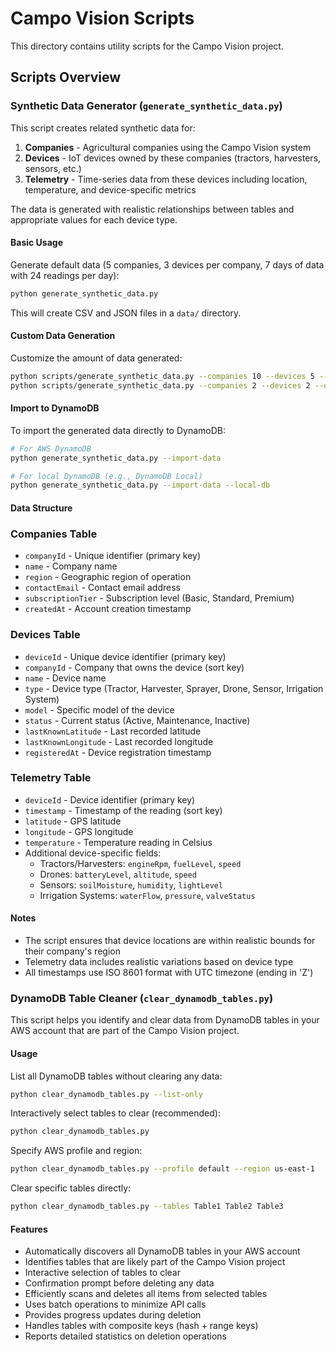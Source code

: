 # Campo Vision Scripts

This directory contains utility scripts for the Campo Vision project.

## Scripts Overview

### Synthetic Data Generator (`generate_synthetic_data.py`)

This script creates related synthetic data for:

1. **Companies** - Agricultural companies using the Campo Vision system
2. **Devices** - IoT devices owned by these companies (tractors, harvesters, sensors, etc.)
3. **Telemetry** - Time-series data from these devices including location, temperature, and device-specific metrics

The data is generated with realistic relationships between tables and appropriate values for each device type.

#### Basic Usage

Generate default data (5 companies, 3 devices per company, 7 days of data with 24 readings per day):

```bash
python generate_synthetic_data.py
```

This will create CSV and JSON files in a `data/` directory.

#### Custom Data Generation

Customize the amount of data generated:

```bash
python scripts/generate_synthetic_data.py --companies 10 --devices 5 --days 14 --readings 48
python scripts/generate_synthetic_data.py --companies 2 --devices 2 --days 2 --readings 5 --import-data
```

#### Import to DynamoDB

To import the generated data directly to DynamoDB:

```bash
# For AWS DynamoDB
python generate_synthetic_data.py --import-data

# For local DynamoDB (e.g., DynamoDB Local)
python generate_synthetic_data.py --import-data --local-db
```

#### Data Structure

### Companies Table

- `companyId` - Unique identifier (primary key)
- `name` - Company name
- `region` - Geographic region of operation
- `contactEmail` - Contact email address
- `subscriptionTier` - Subscription level (Basic, Standard, Premium)
- `createdAt` - Account creation timestamp

### Devices Table

- `deviceId` - Unique device identifier (primary key)
- `companyId` - Company that owns the device (sort key)
- `name` - Device name
- `type` - Device type (Tractor, Harvester, Sprayer, Drone, Sensor, Irrigation System)
- `model` - Specific model of the device
- `status` - Current status (Active, Maintenance, Inactive)
- `lastKnownLatitude` - Last recorded latitude
- `lastKnownLongitude` - Last recorded longitude
- `registeredAt` - Device registration timestamp

### Telemetry Table

- `deviceId` - Device identifier (primary key)
- `timestamp` - Timestamp of the reading (sort key)
- `latitude` - GPS latitude
- `longitude` - GPS longitude
- `temperature` - Temperature reading in Celsius
- Additional device-specific fields:
  - Tractors/Harvesters: `engineRpm`, `fuelLevel`, `speed`
  - Drones: `batteryLevel`, `altitude`, `speed`
  - Sensors: `soilMoisture`, `humidity`, `lightLevel`
  - Irrigation Systems: `waterFlow`, `pressure`, `valveStatus`

#### Notes

- The script ensures that device locations are within realistic bounds for their company's region
- Telemetry data includes realistic variations based on device type
- All timestamps use ISO 8601 format with UTC timezone (ending in 'Z')

### DynamoDB Table Cleaner (`clear_dynamodb_tables.py`)

This script helps you identify and clear data from DynamoDB tables in your AWS account that are part of the Campo Vision project.

#### Usage

List all DynamoDB tables without clearing any data:

```bash
python clear_dynamodb_tables.py --list-only
```

Interactively select tables to clear (recommended):

```bash
python clear_dynamodb_tables.py
```

Specify AWS profile and region:

```bash
python clear_dynamodb_tables.py --profile default --region us-east-1
```

Clear specific tables directly:

```bash
python clear_dynamodb_tables.py --tables Table1 Table2 Table3
```

#### Features

- Automatically discovers all DynamoDB tables in your AWS account
- Identifies tables that are likely part of the Campo Vision project
- Interactive selection of tables to clear
- Confirmation prompt before deleting any data
- Efficiently scans and deletes all items from selected tables
- Uses batch operations to minimize API calls
- Provides progress updates during deletion
- Handles tables with composite keys (hash + range keys)
- Reports detailed statistics on deletion operations
